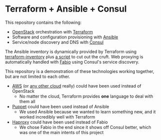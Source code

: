 # Terraform + Ansible + Consul

This repository contains the following:

- [OpenStack](https://www.openstack.org/) orchestration with [Terraform](https://www.terraform.io/)
- Software and configuration provisioning with [Ansible](https://www.ansible.com/)
- Service/node discovery and DNS with [Consul](https://www.consul.io/)

The Ansible inventory is dynamically provided by Terraform using [terraform-inventory](https://github.com/adammck/terraform-inventory) plus [a script](/blob/cleanup/ansible/inventory) to cut out the cruft. Web proxying is automatically handled with [Fabio](https://fabiolb.net/) using Consul's service discovery.

This repository is a demonstration of these technologies working together, but are not limited to each other.

- [AWS](https://aws.amazon.com/) (or [any other cloud](https://www.terraform.io/docs/providers/index.html) really) could have been used instead of OpenStack
	- No matter the cloud, Terraform provides **one** language to deal with them all
- [Puppet](https://puppet.com/) could have been used instead of Ansible
	- We used Ansible because we wanted to learn something new, and it worked incredibly well with Terraform
- [Haproxy](https://www.haproxy.org/) could have been used instead of Fabio
	- We chose Fabio in the end since it shows off Consul better, which was one of the main intents of this project
